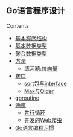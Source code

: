 ## Go语言程序设计

Contents

  * [基本程序结构](Chapter01/programstructure.md)
  * [基本数据类型](Chapter02/basictype.md)
  * [聚合数据类型](Chapter04/aggregate.md)
  * [方法](Chapter06/Methods.md)
    * 练习题:[位向量](Chapter06/intset.md)
  * [接口](Chapter07/interface.md)
    * [sort包与interface](Chapter07/sort.md)
    * [Max与Older](Chapter07/max.md)
  * [goroutine](Chapter08/goroutine.md)
  * [通道](Chapter08/channel.md)
    * [并行循环](Chapter08/thumbnail.md)
    * [并发的Web爬虫](Chapter08/concurrenceweb.go)
  * [Go语言编程习惯](goodstyle.md)
